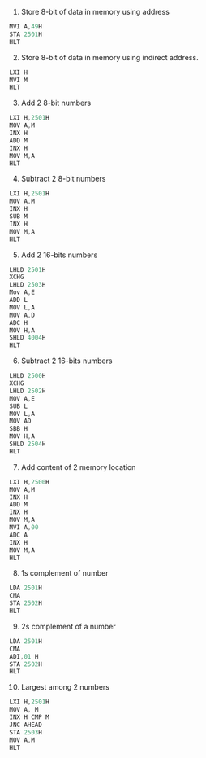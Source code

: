 1. Store 8-bit of data in memory using address
```s
MVI A,49H
STA 2501H
HLT
```
2. Store 8-bit of data in memory using indirect address.
```s
LXI H
MVI M
HLT
```
3. Add 2 8-bit numbers
```s
LXI H,2501H
MOV A,M
INX H
ADD M
INX H
MOV M,A
HLT
```
4. Subtract 2 8-bit numbers
```s
LXI H,2501H
MOV A,M
INX H
SUB M
INX H
MOV M,A
HLT
```
5. Add 2 16-bits numbers
```s
LHLD 2501H
XCHG
LHLD 2503H
Mov A,E
ADD L
MOV L,A
MOV A,D
ADC H
MOV H,A
SHLD 4004H
HLT
```
6. Subtract 2 16-bits numbers
```s
LHLD 2500H
XCHG
LHLD 2502H
MOV A,E
SUB L
MOV L,A
MOV AD
SBB H
MOV H,A
SHLD 2504H
HLT
```
7. Add content of 2 memory location
```s
LXI H,2500H
MOV A,M
INX H
ADD M
INX H
MOV M,A
MVI A,00
ADC A
INX H
MOV M,A
HLT
```
8. 1s complement of number
```s
LDA 2501H
CMA
STA 2502H
HLT
```
9. 2s complement of a number
```s
LDA 2501H
CMA
ADI,01 H
STA 2502H
HLT
```
10. Largest among 2 numbers
```s
LXI H,2501H
MOV A, M
INX H CMP M
JNC AHEAD
STA 2503H
MOV A,M
HLT
```
